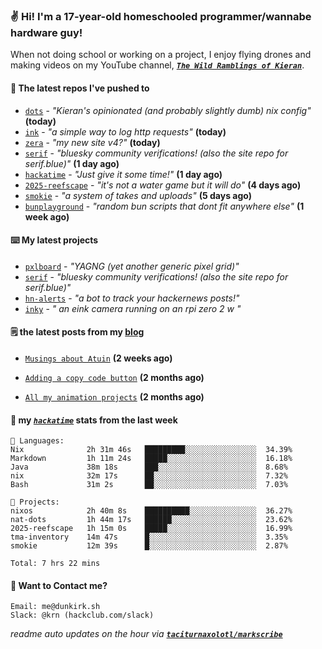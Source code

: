 ### ✌️ Hi! I'm a 17-year-old homeschooled programmer/wannabe hardware guy!

When not doing school or working on a project, I enjoy flying drones and making videos on my YouTube channel, [**_`The Wild Ramblings of Kieran`_**](https://youtube.com/@kieran.rambles).

#### 👷 The latest repos I've pushed to

- [`dots`](https://github.com/taciturnaxolotl/dots) - _"Kieran's opinionated (and probably slightly dumb) nix config"_ **(today)**
- [`ink`](https://github.com/taciturnaxolotl/ink) - _"a simple way to log http requests"_ **(today)**
- [`zera`](https://github.com/taciturnaxolotl/zera) - _"my new site v4?"_ **(today)**
- [`serif`](https://github.com/taciturnaxolotl/serif) - _"bluesky community verifications! (also the site repo for serif.blue)"_ **(1 day ago)**
- [`hackatime`](https://github.com/hackclub/hackatime) - _"Just give it some time!"_ **(1 day ago)**
- [`2025-reefscape`](https://github.com/df1317/2025-reefscape) - _"it's not a water game but it will do"_ **(4 days ago)**
- [`smokie`](https://github.com/taciturnaxolotl/smokie) - _"a system of takes and uploads"_ **(5 days ago)**
- [`bunplayground`](https://github.com/taciturnaxolotl/bunplayground) - _"random bun scripts that dont fit anywhere else"_ **(1 week ago)**

#### ⌨️ My latest projects

- [`pxlboard`](https://github.com/taciturnaxolotl/pxlboard) - _"YAGNG (yet another generic pixel grid)"_
- [`serif`](https://github.com/taciturnaxolotl/serif) - _"bluesky community verifications! (also the site repo for serif.blue)"_
- [`hn-alerts`](https://github.com/taciturnaxolotl/hn-alerts) - _"a bot to track your hackernews posts!"_
- [`inky`](https://github.com/taciturnaxolotl/inky) - _" an eink camera running on an rpi zero 2 w "_

#### 🗒️ the latest posts from my [blog](https://dunkirk.sh)

- [`Musings about Atuin`](https://dunkirk.sh/blog/atuin/) **(2 weeks ago)**

- [`Adding a copy code button`](https://dunkirk.sh/blog/adding-a-copy-button/) **(2 months ago)**

- [`All my animation projects`](https://dunkirk.sh/blog/my-animations/) **(2 months ago)**



#### 📡 my [_`hackatime`_](https://waka.hackclub.com) stats from the last week

```text
💾 Languages:
Nix              2h 31m 46s   █████████░░░░░░░░░░░░░░░░  34.39%
Markdown         1h 11m 24s   █████░░░░░░░░░░░░░░░░░░░░  16.18%
Java             38m 18s      ███░░░░░░░░░░░░░░░░░░░░░░  8.68%
nix              32m 17s      ██░░░░░░░░░░░░░░░░░░░░░░░  7.32%
Bash             31m 2s       ██░░░░░░░░░░░░░░░░░░░░░░░  7.03%

💼 Projects:
nixos            2h 40m 8s    ██████████░░░░░░░░░░░░░░░  36.27%
nat-dots         1h 44m 17s   ██████░░░░░░░░░░░░░░░░░░░  23.62%
2025-reefscape   1h 15m 0s    █████░░░░░░░░░░░░░░░░░░░░  16.99%
tma-inventory    14m 47s      █░░░░░░░░░░░░░░░░░░░░░░░░  3.35%
smokie           12m 39s      █░░░░░░░░░░░░░░░░░░░░░░░░  2.87%

Total: 7 hrs 22 mins
```

#### 📮 Want to Contact me?

```text
Email: me@dunkirk.sh
Slack: @krn (hackclub.com/slack)
```

_readme auto updates on the hour via [**`taciturnaxolotl/markscribe`**](https://github.com/taciturnaxolotl/markscribe)_
